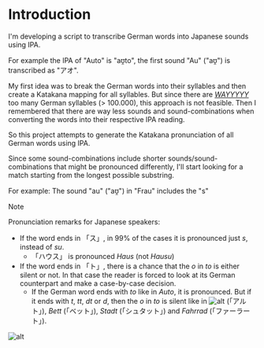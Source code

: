 # Introduction
I'm developing a script to transcribe German words into Japanese sounds using IPA. 

For example the IPA of "Auto" is "aʊ̯to", the first sound "Au" ("aʊ̯") is transcribed as "アオ". 

My first idea was to break the German words into their syllables and then create a Katakana mapping for all syllables. 
But since there are [*WAYYYYY*](https://german.stackexchange.com/questions/70223/how-many-different-syllables-does-the-german-language-have "How many different syllables does the German language have?") 
too many German syllables (> 100.000), this approach is not feasible. 
Then I remembered that there are way less sounds and sound-combinations when converting the words into their respective 
IPA reading.

So this project attempts to generate the Katakana pronunciation of all German words using IPA.

Since some sound-combinations include shorter sounds/sound-combinations that might be pronounced differently, I'll start
looking for a match starting from the longest possible substring.

For example: The sound  "au" ("aʊ̯") in "Frau" includes the "s"

> [!NOTE]
> Pronunciation remarks for Japanese speakers:
>  - If the word ends in 「ス」, in 99% of the cases it is pronounced just *s*, instead of *su*.
>    - 「ハウス」 is pronounced *Haus*
>    (not *Hausu*)
>  - If the word ends in 「ト」, there is a chance that the *o* in *to* is either silent or not. In that case the reader
>is forced to look at its German counterpart and make a case-by-case decision.
>    - If the German word ends with *to* like in *Auto*, it is pronounced. But if it ends with *t*, *tt*, *dt* or *d*, then
>  the *o* in *to* is silent like in ![*alt*](https://github.com/user-attachments/assets/6cbc6337-6594-4651-809a-08ecce93a1b3) (「アルト」), *Bett* (「ベット」), *Stadt* (「シュタット」) and *Fahrrad* 
>  (「ファーラート」).



![*alt*](https://github.com/user-attachments/assets/6cbc6337-6594-4651-809a-08ecce93a1b3)



